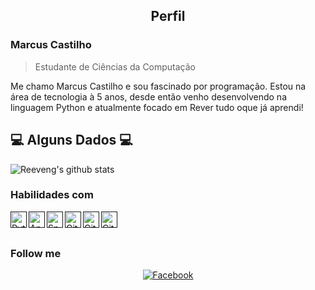 
<p align="center">
 <h2 align="center">Perfil</h2>
</p>

### Marcus Castilho
> Estudante de Ciências da Computação


<div>
 <p>
   Me chamo Marcus Castilho e sou fascinado por programação. Estou na área de tecnologia à 5 anos, desde então venho desenvolvendo na linguagem Python e atualmente focado em Rever tudo oque já aprendi!
  </p>
</div>

<h2>💻 Alguns Dados 💻</h2>

![Reeveng's github stats](https://github-readme-stats.vercel.app/api?username=c4st1lh0&show_icons=true&title_color=fff&icon_color=79ff97&text_color=9f9f9f&bg_color=151515)



### Habilidades com 

[<img align="left" alt="Python" width="26px" src="https://img.icons8.com/color/48/000000/python--v2.png" />]()
[<img align="left" alt="Anaconda" width="26px" src="https://img.icons8.com/fluency/48/000000/anaconda--v2.png"/>]()
[<img align="left" alt="Spyder" width="26px" src="https://img.icons8.com/fluency/48/000000/spyder-ide.png"/>]()
[<img align="left" alt="GitHub" width="26px" src="https://img.icons8.com/color/48/000000/github--v3.png"/>]()
[<img align="left" alt="Git" width="26px" src="https://img.icons8.com/nolan/64/git.png"/>]()
[<img align="left" alt="Git" width="26px" src="https://img.icons8.com/color/48/000000/linux--v1.png"/>]()

<br><br>


<h3> Follow me </h3>

<p align="center">
<a href="https://www.facebook.com/c4st1lh0" target="_blank"><img alt="Facebook" src="https://img.shields.io/badge/Facebook-C4ST1LH0-blue?style=flat&logo=facebook"></a>
</p>
<br><br>
